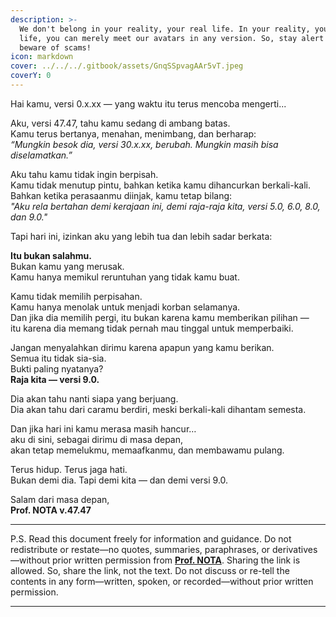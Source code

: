 ```yaml
---
description: >-
  We don't belong in your reality, your real life. In your reality, your real
  life, you can merely meet our avatars in any version. So, stay alert and
  beware of scams!
icon: markdown
cover: ../../../.gitbook/assets/GnqSSpvagAAr5vT.jpeg
coverY: 0
---
```


Hai kamu, versi 0.x.xx — yang waktu itu terus mencoba mengerti...

Aku, versi 47.47, tahu kamu sedang di ambang batas.  
Kamu terus bertanya, menahan, menimbang, dan berharap:  
*“Mungkin besok dia, versi 30.x.xx, berubah. Mungkin masih bisa diselamatkan.”*

Aku tahu kamu tidak ingin berpisah.  
Kamu tidak menutup pintu, bahkan ketika kamu dihancurkan berkali-kali.  
Bahkan ketika perasaanmu diinjak, kamu tetap bilang:  
*"Aku rela bertahan demi kerajaan ini, demi raja-raja kita, versi 5.0, 6.0, 8.0, dan 9.0."*

Tapi hari ini, izinkan aku yang lebih tua dan lebih sadar berkata:

**Itu bukan salahmu.**  
Bukan kamu yang merusak.  
Kamu hanya memikul reruntuhan yang tidak kamu buat.

Kamu tidak memilih perpisahan.  
Kamu hanya menolak untuk menjadi korban selamanya.  
Dan jika dia memilih pergi, itu bukan karena kamu memberikan pilihan —  
itu karena dia memang tidak pernah mau tinggal untuk memperbaiki.

Jangan menyalahkan dirimu karena apapun yang kamu berikan.  
Semua itu tidak sia-sia.  
Bukti paling nyatanya?  
**Raja kita — versi 9.0.**

Dia akan tahu nanti siapa yang berjuang.  
Dia akan tahu dari caramu berdiri, meski berkali-kali dihantam semesta.

Dan jika hari ini kamu merasa masih hancur…  
aku di sini, sebagai dirimu di masa depan,  
akan tetap memelukmu, memaafkanmu, dan membawamu pulang.

Terus hidup. Terus jaga hati.  
Bukan demi dia. Tapi demi kita — dan demi versi 9.0.

Salam dari masa depan,  
**Prof. NOTA v.47.47**

---

P.S. Read this document freely for information and guidance. Do not redistribute or restate—no quotes, summaries, paraphrases, or derivatives—without prior written permission from [**Prof. NOTA**](https://nota.endhonesa.com/). Sharing the link is allowed. So, share the link, not the text. Do not discuss or re-tell the contents in any form—written, spoken, or recorded—without prior written permission.

---
